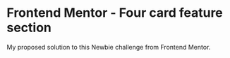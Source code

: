 # Frontend Mentor - Four card feature section
My proposed solution to this Newbie challenge from Frontend Mentor.
